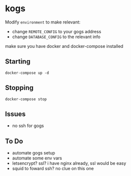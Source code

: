 # kogs

Modify `environment` to make relevant:

* change `REMOTE_CONFIG` to your gogs address  
* change `DATABASE_CONFIG` to the relevant info

make sure you have docker and docker-compose installed

## Starting

    docker-compose up -d

## Stopping

    docker-compose stop

## Issues

* no ssh for gogs

## To Do

* automate gogs setup
* automate some env vars
* letsencrypt? ssl? i have nginx already, ssl would be easy
* squid to foward ssh? no clue on this one
